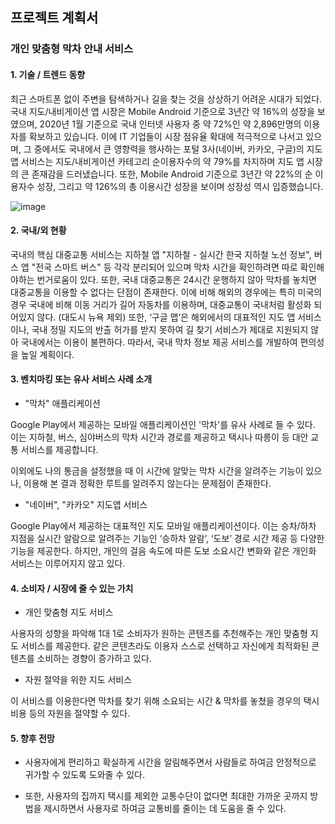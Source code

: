 ## 프로젝트 계획서

### 개인 맞춤형 막차 안내 서비스

#### 1. 기술 / 트렌드 동향

최근 스마트폰 없이 주변을 탐색하거나 길을 찾는 것을 상상하기 어려운 시대가 되었다.
국내 지도/내비게이션 앱 시장은 Mobile Android 기준으로 3년간 약 16%의 성장을 보였으며, 2020년 1월 기준으로 국내 인터넷 사용자 중 약 72%인 약 2,896만명의 이용자를 확보하고 있습니다.
이에 IT 기업들이 시장 점유율 확대에 적극적으로 나서고 있으며, 그 중에서도 국내에서 큰 영향력을 행사하는 포털 3사(네이버, 카카오, 구글)의 지도 앱 서비스는
지도/내비게이션 카테고리 순이용자수의 약 79%를 차지하며 지도 앱 시장의 큰 존재감을 드러냈습니다.
또한, Mobile Android 기준으로 3년간 약 22%의 순 이용자수 성장, 그리고 약 126%의 총 이용시간 성장을 보이며 성장성 역시 입증했습니다.

![image](/uploads/d4654163d4d935aa3698afb85586d7a0/image.png)

#### 2. 국내/외 현황

국내의 핵심 대중교통 서비스는 지하철 앱 "지하철 - 실시간 한국 지하철 노선 정보", 버스 앱 "전국 스마트 버스" 등 각각 분리되어 있으며
막차 시간을 확인하려면 따로 확인해야하는 번거로움이 있다.
또한, 국내 대중교통은 24시간 운행하지 않아 막차를 놓치면 대중교통을 이용할 수 없다는 단점이 존재한다.
이에 비해 해외의 경우에는 특히 미국의 경우 국내에 비해 이동 거리가 길어 자동차를 이용하며, 대중교통이 국내처럼 활성화 되어있지 않다. (대도시 뉴욕 제외)
또한, ‘구글 맵’은 해외에서의 대표적인 지도 앱 서비스이나, 국내 정밀 지도의 반출 허가를 받지 못하여 길 찾기 서비스가 제대로 지원되지 않아 국내에서는 이용이 불편하다.
따라서, 국내 막차 정보 제공 서비스를 개발하여 편의성을 높일 계획이다.

#### 3. 벤치마킹 또는 유사 서비스 사례 소개

- "막차" 애플리케이션

Google Play에서 제공하는 모바일 애플리케이션인 '막차'를 유사 사례로 들 수 있다. 이는 지하철, 버스, 심야버스의 막차 시간과 경로를 제공하고 택시나 따릉이 등 대안 교통 서비스를 제공합니다.

이외에도 나의 통금을 설정했을 때 이 시간에 알맞는 막차 시간을 알려주는 기능이 있으나, 이용해 본 결과 정확한 루트를 알려주지 않는다는 문제점이 존재한다.

- "네이버", "카카오" 지도앱 서비스

Google Play에서 제공하는 대표적인 지도 모바일 애플리케이션이다. 이는 승차/하차 지점을 실시간 알람으로 알려주는 기능인 ‘승하차 알람’, ‘도보’ 경로 시간 제공 등 다양한 기능을 제공한다. 하지만, 개인의 걸음 속도에 따른 도보 소요시간 변화와 같은 개인화 서비스는 이루어지지 않고 있다.

#### 4. 소비자 / 시장에 줄 수 있는 가치

- 개인 맞춤형 지도 서비스

사용자의 성향을 파악해 1대 1로 소비자가 원하는 콘텐츠를 추천해주는 개인 맞춤형 지도 서비스를 제공한다. 같은 콘텐츠라도 이용자 스스로 선택하고 자신에게 최적화된 콘텐츠를 소비하는 경향이 증가하고 있다.

- 자원 절약을 위한 지도 서비스

이 서비스를 이용한다면 막차를 찾기 위해 소요되는 시간 & 막차를 놓쳤을 경우의 택시 비용 등의 자원을 절약할 수 있다.

#### 5. 향후 전망

- 사용자에게 편리하고 확실하게 시간을 알림해주면서 사람들로 하여금 안정적으로 귀가할 수 있도록 도와줄 수 있다.

- 또한, 사용자의 집까지 택시를 제외한 교통수단이 없다면 최대한 가까운 곳까지 방법을 제시하면서 사용자로 하여금 교통비를 줄이는 데 도움을 줄 수 있다.
